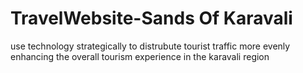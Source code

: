# TravelWebsite-Sands Of Karavali
 use technology strategically to distrubute tourist traffic more evenly enhancing the overall tourism experience in the karavali region
